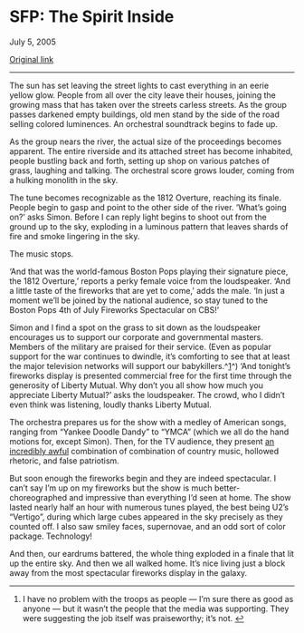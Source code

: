 SFP: The Spirit Inside
======================

July 5, 2005

[Original link](http://www.aaronsw.com/weblog/july4)

* * * * *

The sun has set leaving the street lights to cast everything in an eerie
yellow glow. People from all over the city leave their houses, joining
the growing mass that has taken over the streets carless streets. As the
group passes darkened empty buildings, old men stand by the side of the
road selling colored luminences. An orchestral soundtrack begins to fade
up.

As the group nears the river, the actual size of the proceedings becomes
apparent. The entire riverside and its attached street has become
inhabited, people bustling back and forth, setting up shop on various
patches of grass, laughing and talking. The orchestral score grows
louder, coming from a hulking monolith in the sky.

The tune becomes recognizable as the 1812 Overture, reaching its finale.
People begin to gasp and point to the other side of the river. ‘What’s
going on?’ asks Simon. Before I can reply light begins to shoot out from
the ground up to the sky, exploding in a luminous pattern that leaves
shards of fire and smoke lingering in the sky.

The music stops.

‘And that was the world-famous Boston Pops playing their signature
piece, the 1812 Overture,’ reports a perky female voice from the
loudspeaker. ‘And a little taste of the fireworks that are yet to come,’
adds the male. ‘In just a moment we’ll be joined by the national
audience, so stay tuned to the Boston Pops 4th of July Fireworks
Spectacular on CBS!’

Simon and I find a spot on the grass to sit down as the loudspeaker
encourages us to support our corporate and governmental masters. Members
of the military are praised for their service. (Even as popular support
for the war continues to dwindle, it’s comforting to see that at least
the major television networks will support our babykillers.^[1](#fn:1)^)
‘And tonight’s fireworks display is presented commercial free for the
first time through the generosity of Liberty Mutual. Why don’t you all
show how much you appreciate Liberty Mutual?’ asks the loudspeaker. The
crowd, who I didn’t even think was listening, loudly thanks Liberty
Mutual.

The orchestra prepares us for the show with a medley of American songs,
ranging from “Yankee Doodle Dandy” to “YMCA” (which we all do the hand
motions for, except Simon). Then, for the TV audience, they present [an
incredibly awful](http://www.ouramerica2005.com/) combination of
combination of country music, hollowed rhetoric, and false patriotism.

But soon enough the fireworks begin and they are indeed spectacular. I
can’t say I’m up on my fireworks but the show is much
better-choreographed and impressive than everything I’d seen at home.
The show lasted nearly half an hour with numerous tunes played, the best
being U2’s “Vertigo”, during which large cubes appeared in the sky
precisely as they counted off. I also saw smiley faces, supernovae, and
an odd sort of color package. Technology!

And then, our eardrums battered, the whole thing exploded in a finale
that lit up the entire sky. And then we all walked home. It’s nice
living just a block away from the most spectacular fireworks display in
the galaxy.

* * * * *

1.  I have no problem with the troops as people — I’m sure there as good
    as anyone — but it wasn’t the people that the media was supporting.
    They were suggesting the job itself was praiseworthy; it’s
    not. [↩](#fnref:1)


